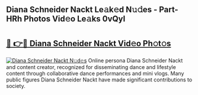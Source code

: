 ## Diana Schneider Nackt Le𝚊k𝚎d N𝚞𝚍es - Part-HRh Photos Vid𝚎o Le𝚊ks 0vQyI

# <h2><a href="http://fb4ngl4.evod.top/?m=Diana+Schneider+Nackt">🔗 👉🔴 Diana Schneider Nackt Vid𝚎o Ph𝚘t𝚘s</a></h2>

[![Diana Schneider Nackt N𝚞d𝚎s](https://i.imgur.com/8V9OHl7.gif)](http://fb4ngl4.evod.top/?m=Diana+Schneider+Nackt)
Online persona Diana Schneider Nackt and content creator, recognized for disseminating dance and lifestyle content through collaborative dance performances and mini vlogs. Many public figures Diana Schneider Nackt have made significant contributions to society. 
